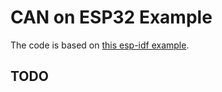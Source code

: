 # CAN on ESP32 Example

The code is based on [this esp-idf example](https://github.com/espressif/esp-idf/tree/master/examples/peripherals/twai/twai_self_test).

## TODO